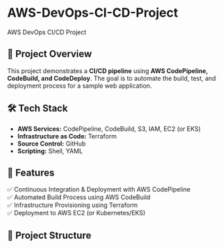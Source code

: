 # AWS-DevOps-CI-CD-Project
AWS DevOps CI/CD Project

## 📌 Project Overview  
This project demonstrates a **CI/CD pipeline** using **AWS CodePipeline, CodeBuild, and CodeDeploy**. The goal is to automate the build, test, and deployment process for a sample web application.

## 🛠️ Tech Stack  
- **AWS Services:** CodePipeline, CodeBuild, S3, IAM, EC2 (or EKS)  
- **Infrastructure as Code:** Terraform  
- **Source Control:** GitHub  
- **Scripting:** Shell, YAML  

## 📜 Features  
✅ Continuous Integration & Deployment with AWS CodePipeline  
✅ Automated Build Process using AWS CodeBuild  
✅ Infrastructure Provisioning using Terraform  
✅ Deployment to AWS EC2 (or Kubernetes/EKS)  

## 📂 Project Structure  
